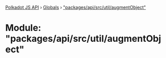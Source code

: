 [Polkadot JS API](../README.md) › [Globals](../globals.md) › ["packages/api/src/util/augmentObject"](_packages_api_src_util_augmentobject_.md)

# Module: "packages/api/src/util/augmentObject"


